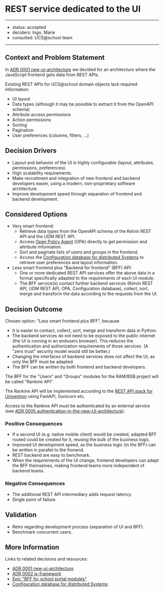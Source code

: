 
# REST service dedicated to the UI

---

- status: accepted
- deciders: Ingo, Marie
- consulted: UCS@school team

---

## Context and Problem Statement

In  [ADR 0001 new-ui-architecture](0001-new-ui-architecture.md) we decided for an architecture where the JavaScript frontend gets data from REST APIs.

Existing REST APIs for UCS@school domain objects lack required information:

- UI layout
- Data types (although it may be possible to extract it from the OpenAPI schema)
- Attribute access permissions
- Action permissions
- Sorting
- Pagination
- User preferences (columns, filters, …)

## Decision Drivers

- Layout and behavior of the UI is highly configurable (layout, attributes, permissions, preferences).
- High scalability requirements.
- Make recruitment and integration of new frontend and backend developers easier, using a modern, non-proprietary software architecture.
- Improve development speed through separation of frontend and backend development.

## Considered Options

- Very smart frontend:
  - Retrieve data types from the OpenAPI schema of the Kelvin REST API and the UDM REST API.
  - Access [Open Policy Agent](https://www.openpolicyagent.org/) (OPA) directly to get permission and attribute information.
  - Sort and paginate lists of users and groups in the frontend.
  - Access the [Configuration database for distributed Systems](https://git.knut.univention.de/groups/univention/dev-issues/-/epics/19) to retrieve user preferences and layout information.
- Less smart frontend plus "Backend for frontend" (BFF) API:
  - One or more dedicated REST API services offer the above data in a format specifically adapted to the requirements of each UI module.
  - The BFF service(s) contact further backend services (Kelvin REST API, UDM REST API, OPA, Configuration database), collect, sort, merge and transform the data according to the requests from the UI.

## Decision Outcome

Chosen option: "Less smart frontend plus BFF", because

- It is easier to contact, collect, sort, merge and transform data in Python.
- The backend services do not need to be exposed to the public internet (the UI is running in an endusers browser).
  This reduces the authentication and authorization requirements of those services. (A "zero trust" security model would still be better.)
- Changing the interfaces of backend services does not affect the UI, as only the BFF must be adapted.
- The BFF can be written by both frontend and backend developers.

The BFF for the "Users" and "Groups" modules for the RAM/BSB project will be called "Rankine API".

The Rankine API will be implemented according to the [REST API stack for Univention](https://git.knut.univention.de/univention/internal/research-library/-/blob/main/personal/dtroeder/api_stack.md) using FastAPI, Gunicorn etc.

Access to the Rankine API must be authenticated by an external service (see [ADR 0005 authentication-in-the-new-UI-architecture](0005-authentication-in-the-new-UI-architecture)).

### Positive Consequences

- If a second UI (e.g. native mobile client) would be created, adapted BFF routed could be created for it, reusing the bulk of the business logic.
- Improved UI development speed, as the business logic (in the BFF) can be written in parallel to the fronend.
- REST backend are easy to benchmark.
- When the requirements of the UI change, frontend developers can adapt the BFF themselves, making frontend teams more independent of backend teams.

### Negative Consequences

- The additional REST API intermediary adds request latency.
- Single point of failure.

## Validation

- Retro regarding development process (separation of UI and BFF).
- Benchmark concurrent users.

## More Information

Links to related decisions and resources:

- [ADR 0001 new-ui-architecture](0001-new-ui-architecture.md)
- [ADR 0002 js-framework](0002-js-framework.md)
- [Epic "BFF for school portal modules"](https://git.knut.univention.de/groups/univention/-/epics/279)
- [Configuration database for distributed Systems](https://git.knut.univention.de/groups/univention/dev-issues/-/epics/19)
